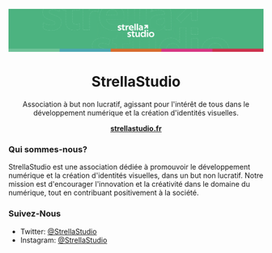 ![Banner](./profile/assets/banner.svg)

<h1 align="center"><b>StrellaStudio</b></h1>
<p align="center">
  Association à but non lucratif, agissant pour l'intérêt de tous dans le développement numérique et la création d'identités visuelles.
</p>
<div align="center"><a href="https://strellastudio.fr"><strong>strellastudio.fr</strong></a></div>

### Qui sommes-nous?

StrellaStudio est une association dédiée à promouvoir le développement numérique et la création d'identités visuelles, dans un but non lucratif. Notre mission est d'encourager l'innovation et la créativité dans le domaine du numérique, tout en contribuant positivement à la société.

### Suivez-Nous

- Twitter: [@StrellaStudio](https://twitter.com/StrellaStudio)
- Instagram: [@StrellaStudio](https://instagram.com/strellastudio)
